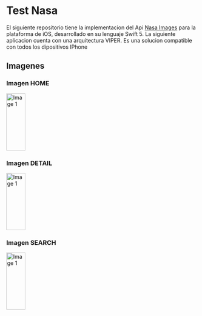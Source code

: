 # Test Nasa

El siguiente repositorio tiene la implementacion del Api  [Nasa Images][linkImages] para la plataforma de iOS, desarrollado en su lenguaje Swift 5. La siguiente aplicacion cuenta con una arquitectura VIPER. Es una solucion compatible con todos los dipositivos IPhone

## Imagenes

### Imagen HOME
<img src="https://rsdl-test.s3.amazonaws.com/everis-test/Simulator+Screen+Shot+-+iPhone+12+-+2021-08-03+at+17.15.16.png" alt="Image 1" style="height: 150px; width:50px;"/>

### Imagen DETAIL
<img src="https://rsdl-test.s3.amazonaws.com/everis-test/Simulator+Screen+Shot+-+iPhone+12+-+2021-08-03+at+17.15.13.png" alt="Image 1" style="height: 150px; width:50px;"/>

### Imagen SEARCH
<img src="https://rsdl-test.s3.amazonaws.com/everis-test/Simulator+Screen+Shot+-+iPhone+12+-+2021-08-03+at+17.37.53.png" alt="Image 1" style="height: 150px; width:50px;"/>


[linkImages]: < https://images-api.nasa.gov/search?q=apollo%2011>